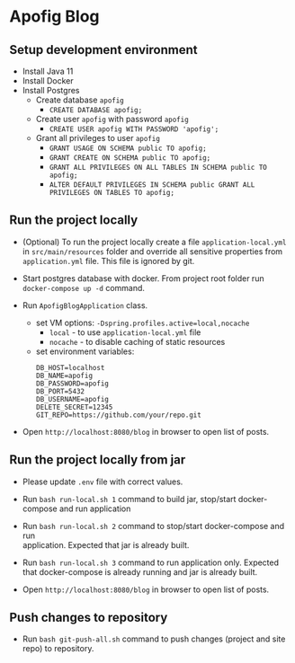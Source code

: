 # Apofig Blog

## Setup development environment

- Install Java 11
- Install Docker
- Install Postgres
  + Create database `apofig`
    * `CREATE DATABASE apofig;`
  + Create user `apofig` with password `apofig`
    * `CREATE USER apofig WITH PASSWORD 'apofig';`
  + Grant all privileges to user `apofig`
    * `GRANT USAGE ON SCHEMA public TO apofig;`
    * `GRANT CREATE ON SCHEMA public TO apofig;`
    * `GRANT ALL PRIVILEGES ON ALL TABLES IN SCHEMA public TO apofig;`
    * `ALTER DEFAULT PRIVILEGES IN SCHEMA public GRANT ALL PRIVILEGES ON TABLES TO apofig;`

## Run the project locally

- (Optional) To run the project locally create a file `application-local.yml` 
  in `src/main/resources` folder and override all sensitive properties from 
  `application.yml` file. This file is ignored by git.

- Start postgres database with docker. From project root folder run 
  `docker-compose up -d` command.

- Run `ApofigBlogApplication` class.
  + set VM options: `-Dspring.profiles.active=local,nocache`
    * `local` - to use `application-local.yml` file
    * `nocache` - to disable caching of static resources
  + set environment variables:
    ```
    DB_HOST=localhost
    DB_NAME=apofig
    DB_PASSWORD=apofig
    DB_PORT=5432
    DB_USERNAME=apofig
    DELETE_SECRET=12345
    GIT_REPO=https://github.com/your/repo.git
    ```
    
- Open `http://localhost:8080/blog` in browser to open list of posts.

## Run the project locally from jar 

- Please update `.env` file with correct values.

- Run `bash run-local.sh 1` command to build jar, stop/start docker-compose 
  and run application

- Run `bash run-local.sh 2` command to stop/start docker-compose and run  
  application. Expected that jar is already built.

- Run `bash run-local.sh 3` command to run application only. Expected that 
  docker-compose is already running and jar is already built.

- Open `http://localhost:8080/blog` in browser to open list of posts.

## Push changes to repository 

- Run `bash git-push-all.sh` command to push changes (project and site repo) 
  to repository.